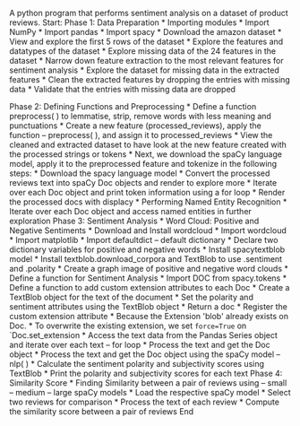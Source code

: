 A python program that performs sentiment analysis on a dataset of product reviews.
Start:
Phase 1: Data Preparation
    *	Importing modules
        *	Import NumPy
        *	Import pandas
        *	Import spacy
    *	Download the amazon dataset
    *	View and explore the first 5 rows of the dataset
    *	Explore the features and datatypes of the dataset
    *	Explore missing data of the 24 features in the dataset
    *	Narrow down feature extraction to the most relevant features for sentiment analysis
    *	Explore the dataset for missing data in the extracted features
    *	Clean the extracted features by dropping the entries with missing data
    *	Validate that the entries with missing data are dropped

Phase 2: Defining Functions and Preprocessing
    *	Define a function preprocess( ) to lemmatise, strip, remove words with less meaning and punctuations
    *	Create a new feature (processed_reviews), apply the function – preprocess( ), and assign it to processed_reviews
    *	View the cleaned and extracted dataset to have look at the new feature created with the processed strings or tokens
    *	Next, we download the spaCy language model, apply it to the preprocessed feature and tokenize in the following steps:
        *	 Download the spacy language model
        *	 Convert the processed reviews text into spaCy Doc objects and render to explore more
        *	Iterate over each Doc object and print token information using a for loop
            *	Render the processed docs with displacy
        *	Performing Named Entity Recognition
            *	Iterate over each Doc object and access named entities in further exploration
 Phase 3: Sentiment Analysis
    *	Word Cloud: Positive and Negative Sentiments
        *	Download and Install wordcloud
        *	Import wordcloud
        *	Import matplotlib
        *	Import defaultdict – default dictionary
        *	Declare two dictionary variables for positive and negative words
        *	Install spacytextblob model
        *	Install textblob.download_corpora and  TextBlob to use .sentiment and .polarity
        *	Create a graph image of positive and negative word clouds
    *	Define a function for Sentiment Analysis
        *	Import DOC from spacy.tokens
        *	Define a function to add custom extension attributes to each Doc
        *	Create a TextBlob object for the text of the document
        *	Set the polarity and sentiment attributes using the TextBlob object
        *	Return a doc
    *	Register the custom extension attribute
    *	Because the Extension 'blob' already exists on Doc. 
    *	To overwrite the existing extension, we set `force=True` on `Doc.set_extension
    *	Access the text data from the Pandas Series object and iterate over each text –  for loop
        *	Process the text and get the Doc object
        *	Process the text and get the Doc object using the spaCy model – nlp( )
        *	Calculate the sentiment polarity and subjectivity scores using TextBlob
        *	Print the polarity and subjectivity scores for each text
Phase 4: Similarity Score
    *	Finding Similarity between a pair of reviews using – small – medium – large spaCy models
        *	Load the respective spaCy model
        *	Select two reviews for comparison
        *	Process the text of each review
        *	Compute the similarity score between a pair of reviews
End

